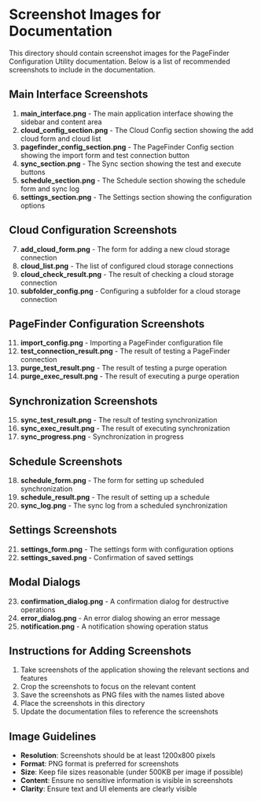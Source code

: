 # Screenshot Images for Documentation

This directory should contain screenshot images for the PageFinder Configuration Utility documentation. Below is a list of recommended screenshots to include in the documentation.

## Main Interface Screenshots

1. **main_interface.png** - The main application interface showing the sidebar and content area
2. **cloud_config_section.png** - The Cloud Config section showing the add cloud form and cloud list
3. **pagefinder_config_section.png** - The PageFinder Config section showing the import form and test connection button
4. **sync_section.png** - The Sync section showing the test and execute buttons
5. **schedule_section.png** - The Schedule section showing the schedule form and sync log
6. **settings_section.png** - The Settings section showing the configuration options

## Cloud Configuration Screenshots

7. **add_cloud_form.png** - The form for adding a new cloud storage connection
8. **cloud_list.png** - The list of configured cloud storage connections
9. **cloud_check_result.png** - The result of checking a cloud storage connection
10. **subfolder_config.png** - Configuring a subfolder for a cloud storage connection

## PageFinder Configuration Screenshots

11. **import_config.png** - Importing a PageFinder configuration file
12. **test_connection_result.png** - The result of testing a PageFinder connection
13. **purge_test_result.png** - The result of testing a purge operation
14. **purge_exec_result.png** - The result of executing a purge operation

## Synchronization Screenshots

15. **sync_test_result.png** - The result of testing synchronization
16. **sync_exec_result.png** - The result of executing synchronization
17. **sync_progress.png** - Synchronization in progress

## Schedule Screenshots

18. **schedule_form.png** - The form for setting up scheduled synchronization
19. **schedule_result.png** - The result of setting up a schedule
20. **sync_log.png** - The sync log from a scheduled synchronization

## Settings Screenshots

21. **settings_form.png** - The settings form with configuration options
22. **settings_saved.png** - Confirmation of saved settings

## Modal Dialogs

23. **confirmation_dialog.png** - A confirmation dialog for destructive operations
24. **error_dialog.png** - An error dialog showing an error message
25. **notification.png** - A notification showing operation status

## Instructions for Adding Screenshots

1. Take screenshots of the application showing the relevant sections and features
2. Crop the screenshots to focus on the relevant content
3. Save the screenshots as PNG files with the names listed above
4. Place the screenshots in this directory
5. Update the documentation files to reference the screenshots

## Image Guidelines

- **Resolution**: Screenshots should be at least 1200x800 pixels
- **Format**: PNG format is preferred for screenshots
- **Size**: Keep file sizes reasonable (under 500KB per image if possible)
- **Content**: Ensure no sensitive information is visible in screenshots
- **Clarity**: Ensure text and UI elements are clearly visible
